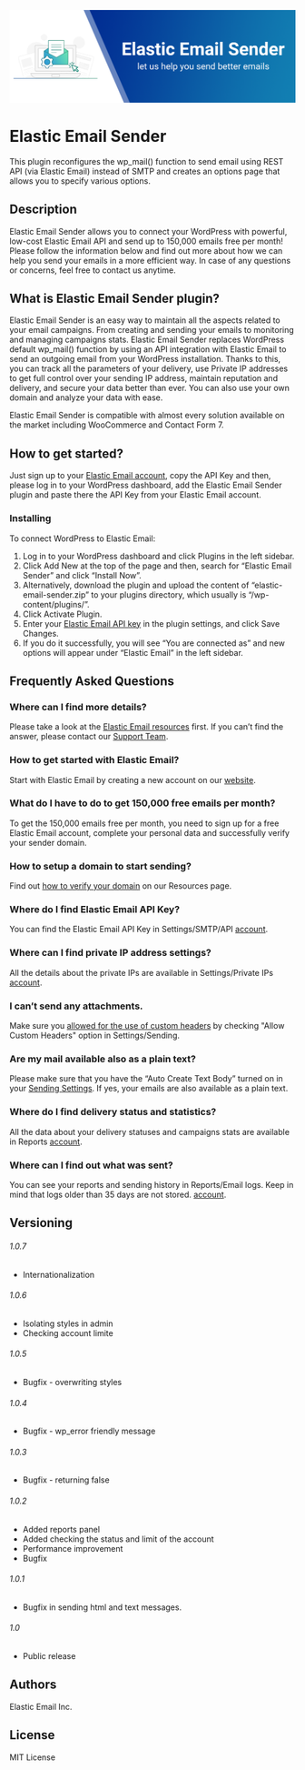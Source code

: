 ![alt screenshot](assets/sender_header.png)

# Elastic Email Sender

This plugin reconfigures the wp_mail() function to send email using REST API (via Elastic Email) instead of SMTP and creates an options page that allows you to specify various options.

## Description

Elastic Email Sender allows you to connect your WordPress with powerful, low-cost Elastic Email API and send up to 150,000 emails free per month!
Please follow the information below and find out more about how we can help you send your emails in a more efficient way.
In case of any questions or concerns, feel free to contact us anytime.

## What is Elastic Email Sender plugin?

Elastic Email Sender is an easy way to maintain all the aspects related to your email campaigns. From creating and sending your emails to monitoring and managing campaigns stats.
Elastic Email Sender replaces WordPress default wp_mail() function by using an API integration with Elastic Email to send an outgoing email from your WordPress installation.
Thanks to this, you can track all the parameters of your delivery, use Private IP addresses to get full control over your sending IP address, maintain reputation and delivery, and secure your data better than ever. You can also use your own domain and analyze your data with ease.

Elastic Email Sender is compatible with almost every solution available on the market including WooCommerce and Contact Form 7.

## How to get started?

Just sign up to your [Elastic Email account](https://elasticemail.com/account/#/settings/apiconfiguration), copy the API Key and then, please log in to your WordPress dashboard, add the Elastic Email Sender plugin and paste there the API Key from your Elastic Email account.


### Installing

To connect WordPress to Elastic Email:
1. Log in to your WordPress dashboard and click Plugins in the left sidebar.
2. Click Add New at the top of the page and then, search for “Elastic Email Sender” and click “Install Now”.
3. Alternatively, download the plugin and upload the content of “elastic-email-sender.zip” to your plugins directory, which usually is “/wp-content/plugins/”.
4. Click Activate Plugin.
5. Enter your [Elastic Email API key](https://elasticemail.com/account/#/settings/apiconfiguration) in the plugin settings, and click Save Changes.
6. If you do it successfully, you will see “You are connected as” and new options will appear under “Elastic Email” in the left sidebar.

## Frequently Asked Questions

### Where can I find more details?
Please take a look at the [Elastic Email resources](https://elasticemail.com/support/) first.
If you can’t find the answer, please contact our [Support Team](http://support.elasticemail.com/discussion/new).

### How to get started with Elastic Email?
Start with Elastic Email by creating a new account on our [website](https://elasticemail.com/).

### What do I have to do to get 150,000 free emails per month?
To get the 150,000 emails free per month, you need to sign up for a free Elastic Email account, complete your personal data and successfully verify your sender domain.

### How to setup a domain to start sending?
Find out [how to verify your domain](https://elasticemail.com/support/user-interface/settings/your-domain/) on our Resources page.

### Where do I find Elastic Email API Key?
You can find the Elastic Email API Key in Settings/SMTP/API [account](https://elasticemail.com/account/#/settings/apiconfiguration).

### Where can I find private IP address settings?
All the details about the private IPs are available in Settings/Private IPs [account](https://elasticemail.com/account/#/settings/privateips).

### I can’t send any attachments.
Make sure you [allowed for the use of custom headers](https://elasticemail.com/account/#/settings/sending) by checking "Allow Custom Headers" option in Settings/Sending.

### Are my mail available also as a plain text?
Please make sure that you have the “Auto Create Text Body” turned on in your [Sending Settings](https://elasticemail.com/account/#/settings/sending). If yes, your emails are also available as a plain text.

### Where do I find delivery status and statistics?
All the data about your delivery statuses and campaigns stats are available in Reports [account](https://elasticemail.com/account/#/reports).

### Where can I find out what was sent?
You can see your reports and sending history in Reports/Email logs. Keep in mind that logs older than 35 days are not stored. [account](https://elasticemail.com/account/#/reports/emails).

## Versioning

###### 1.0.7
* Internationalization

###### 1.0.6
* Isolating styles in admin
* Checking account limite

###### 1.0.5
* Bugfix - overwriting styles

###### 1.0.4
* Bugfix - wp_error friendly message

###### 1.0.3
* Bugfix - returning false

###### 1.0.2
* Added reports panel
* Added checking the status and limit of the account
* Performance improvement
* Bugfix

###### 1.0.1
* Bugfix in sending html and text messages.

###### 1.0
* Public release

## Authors
Elastic Email Inc.

## License
MIT License
